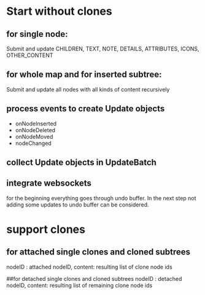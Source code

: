 # Start without clones

## for single node: 
Submit and update CHILDREN, TEXT, NOTE, DETAILS, ATTRIBUTES, ICONS, OTHER_CONTENT

## for whole map and for inserted subtree:
Submit and update all nodes with all kinds of content recursively

## process events to create Update objects
* onNodeInserted
* onNodeDeleted
* onNodeMoved 
* nodeChanged

## collect Update objects in UpdateBatch

## integrate websockets
for the beginning everything goes through undo buffer.
In the next step not adding some updates to undo buffer can be considered.

# support clones

## for attached single clones and cloned subtrees
nodeID : attached nodeID, content: resulting list of clone node ids


##for detached single clones and cloned subtrees
nodeID : detached nodeID, content: resulting list of remaining clone node ids
